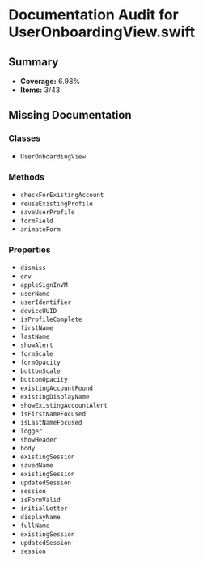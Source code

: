 # Documentation Audit for UserOnboardingView.swift

## Summary

- **Coverage:** 6.98%
- **Items:** 3/43

## Missing Documentation

### Classes
- `UserOnboardingView`

### Methods
- `checkForExistingAccount`
- `reuseExistingProfile`
- `saveUserProfile`
- `formField`
- `animateForm`

### Properties
- `dismiss`
- `env`
- `appleSignInVM`
- `userName`
- `userIdentifier`
- `deviceUUID`
- `isProfileComplete`
- `firstName`
- `lastName`
- `showAlert`
- `formScale`
- `formOpacity`
- `buttonScale`
- `buttonOpacity`
- `existingAccountFound`
- `existingDisplayName`
- `showExistingAccountAlert`
- `isFirstNameFocused`
- `isLastNameFocused`
- `logger`
- `showHeader`
- `body`
- `existingSession`
- `savedName`
- `existingSession`
- `updatedSession`
- `session`
- `isFormValid`
- `initialLetter`
- `displayName`
- `fullName`
- `existingSession`
- `updatedSession`
- `session`
